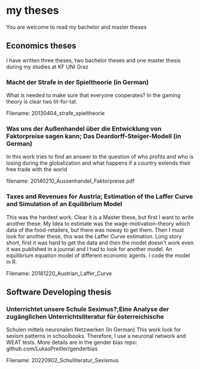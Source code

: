 # my theses
You are welcome to read my bachelor and master theses

## Economics theses
I have written three theses, two bachelor theses and one master thesis during my studies at KF UNI Graz

### Macht der Strafe in der Spieltheorie (in German)
What is needed to make sure that everyone cooperates? In the gaming theory is clear two tit-for-tat.

Filename: 20130404_strafe_spieltheorie

 
### Was uns der Außenhandel über die Entwicklung von Faktorpreise sagen kann; Das Deardorff-Steiger-Modell (in German)
In this work tries to find an answer to the question of who profits and who is losing during the globalization and what happens if a country extends their free trade with the world

filename: 20140210_Aussenhandel_Faktorpreise.pdf

### Taxes and Revenues for Austria; Estimation of the Laffer Curve and Simulation of an Equilibrium Model
This was the hardest work. Clear it is a Master these, but first I want to write another these. My Idea to estimate was the wage-motivation-theory which data of the food-retailers, but there was noway to get them.
Then I must look for another these, this was the Laffer Curve estimation. Long story short, first it was hard to get the data and then the model doesn't work even it was published in a journal and I had to look for another model. An equilibrium equation model of different economic agents.
I code the model in R.

Filename: 20181220_Austrian_Laffer_Curve

## Software Developing thesis

### Unterrichtet unsere Schule Seximus?;Eine Analyse der zugänglichen Unterrichtsliteratur für österreichische
Schulen mittels neuronalen Netzwerken (In German)
This work look for sexism patterns in schoolbooks. Therefore, I use a neuronal network and WEAT tests. 
More details are in the gender bias repo: github.com/LukasPreitler/genderbias

Filename: 20220902_Schulliteratur_Sexismus

